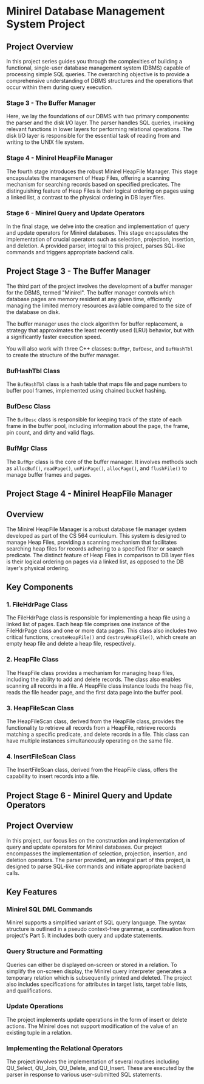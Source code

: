 # Minirel Database Management System Project

## Project Overview

In this project series guides you through the complexities of building a functional, single-user database management system (DBMS) capable of processing simple SQL queries. The overarching objective is to provide a comprehensive understanding of DBMS structures and the operations that occur within them during query execution.

### Stage 3 - The Buffer Manager

Here, we lay the foundations of our DBMS with two primary components: the parser and the disk I/O layer. The parser handles SQL queries, invoking relevant functions in lower layers for performing relational operations. The disk I/O layer is responsible for the essential task of reading from and writing to the UNIX file system.

### Stage 4 - Minirel HeapFile Manager

The fourth stage introduces the robust Minirel HeapFile Manager. This stage encapsulates the management of Heap Files, offering a scanning mechanism for searching records based on specified predicates. The distinguishing feature of Heap Files is their logical ordering on pages using a linked list, a contrast to the physical ordering in DB layer files.

### Stage 6 - Minirel Query and Update Operators

In the final stage, we delve into the creation and implementation of query and update operators for Minirel databases. This stage encapsulates the implementation of crucial operators such as selection, projection, insertion, and deletion. A provided parser, integral to this project, parses SQL-like commands and triggers appropriate backend calls.

## Project Stage 3 - The Buffer Manager

The third part of the project involves the development of a buffer manager for the DBMS, termed "Minirel". The buffer manager controls which database pages are memory resident at any given time, efficiently managing the limited memory resources available compared to the size of the database on disk.

The buffer manager uses the clock algorithm for buffer replacement, a strategy that approximates the least recently used (LRU) behavior, but with a significantly faster execution speed.

You will also work with three C++ classes: `BufMgr`, `BufDesc`, and `BufHashTbl` to create the structure of the buffer manager.

### BufHashTbl Class

The `BufHashTbl` class is a hash table that maps file and page numbers to buffer pool frames, implemented using chained bucket hashing.

### BufDesc Class

The `BufDesc` class is responsible for keeping track of the state of each frame in the buffer pool, including information about the page, the frame, pin count, and dirty and valid flags.

### BufMgr Class

The `BufMgr` class is the core of the buffer manager. It involves methods such as `allocBuf()`, `readPage()`, `unPinPage()`, `allocPage()`, and `flushFile()` to manage buffer frames and pages.

## Project Stage 4 - Minirel HeapFile Manager

## Overview
The Minirel HeapFile Manager is a robust database file manager system developed as part of the CS 564 curriculum. This system is designed to manage Heap Files, providing a scanning mechanism that facilitates searching heap files for records adhering to a specified filter or search predicate. The distinct feature of Heap Files in comparison to DB layer files is their logical ordering on pages via a linked list, as opposed to the DB layer's physical ordering.

## Key Components

### 1. FileHdrPage Class
The FileHdrPage class is responsible for implementing a heap file using a linked list of pages. Each heap file comprises one instance of the FileHdrPage class and one or more data pages. This class also includes two critical functions, `createHeapFile()` and `destroyHeapFile()`, which create an empty heap file and delete a heap file, respectively.

### 2. HeapFile Class
The HeapFile class provides a mechanism for managing heap files, including the ability to add and delete records. The class also enables scanning all records in a file. A HeapFile class instance loads the heap file, reads the file header page, and the first data page into the buffer pool.

### 3. HeapFileScan Class
The HeapFileScan class, derived from the HeapFile class, provides the functionality to retrieve all records from a HeapFile, retrieve records matching a specific predicate, and delete records in a file. This class can have multiple instances simultaneously operating on the same file.

### 4. InsertFileScan Class
The InsertFileScan class, derived from the HeapFile class, offers the capability to insert records into a file.

## Project Stage 6 - Minirel Query and Update Operators

## Project Overview

In this project, our focus lies on the construction and implementation of query and update operators for Minirel databases. Our project encompasses the implementation of selection, projection, insertion, and deletion operators. The parser provided, an integral part of this project, is designed to parse SQL-like commands and initiate appropriate backend calls.

## Key Features

### Minirel SQL DML Commands

Minirel supports a simplified variant of SQL query language. The syntax structure is outlined in a pseudo context-free grammar, a continuation from project's Part 5. It includes both query and update statements.

### Query Structure and Formatting

Queries can either be displayed on-screen or stored in a relation. To simplify the on-screen display, the Minirel query interpreter generates a temporary relation which is subsequently printed and deleted. The project also includes specifications for attributes in target lists, target table lists, and qualifications.

### Update Operations

The project implements update operations in the form of insert or delete actions. The Minirel does not support modification of the value of an existing tuple in a relation.

### Implementing the Relational Operators

The project involves the implementation of several routines including QU_Select, QU_Join, QU_Delete, and QU_Insert. These are executed by the parser in response to various user-submitted SQL statements.



